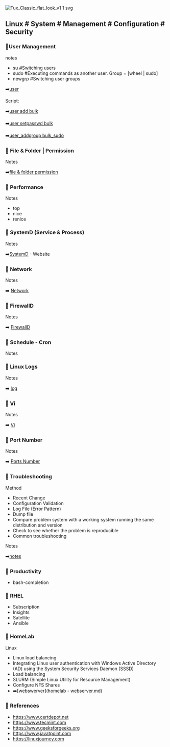 
![Tux_Classic_flat_look_v1 1 svg](https://github.com/krimsoda/Linux-Notes/assets/160830222/54b23f2e-99c3-45d3-81a7-e90c6d724f95)


## Linux # System # Management # Configuration # Security # 

### :helicopter:User Management
notes
- su	 #Switching users	
- sudo	 #Executing commands as another user. Group = [wheel | sudo]
- newgrp	#Switching user groups

 :arrow_right:[user](note_user_management)

Script:

  :arrow_right:[user add bulk](sc_user_add.sh)

  :arrow_right:[user setpasswd bulk](sc_user_setpasword.sh)

  :arrow_right:[user_addgroup bulk_sudo](sc_user_addgroup_sudo.sh)

 ### :helicopter: File & Folder | Permission

Notes

:arrow_right:[file & folder permission](note_file_folder_permission.txt)

 ### :helicopter: Performance
Notes
- top
- nice
- renice

### :helicopter: SystemD (Service & Process)
 
 Notes

 :arrow_right:[SystemD](https://systemd.io/) - Website


 ### :helicopter: Network
 
 Notes
 
 :arrow_right: [Network](note_network.txt)

 
 ### :helicopter: FirewallD
 
 Notes
 
 :arrow_right: [FirewallD](note_firewalld.txt)

 ### :helicopter: Schedule - Cron

Notes

 ### :helicopter: Linux Logs

 Notes

:arrow_right: [log](note_log.txt)
 
 ### :helicopter: Vi
 
 Notes
 
 :arrow_right: [Vi](note_Vi_Editor.txt)

 ### :helicopter: Port Number
 
 Notes
 
 :arrow_right: [Ports Number](note_ports_number.txt)


 ### :helicopter: Troubleshooting
 Method
 - Recent Change
 - Configuration Validation
 - Log File (Error Pattern)
 - Dump file
 - Compare problem system with a working system running the same distribution and version
 - Check to see whether the problem is reproducible
 - Common troubleshooting
 
 Notes

:arrow_right:[notes](note_troubleshooting.txt)

 ### :helicopter: Productivity
 - bash-completion
 ### :helicopter: RHEL
 -  Subscription
 -  Insights
 -  Satellite
 -  Ansible
 
 ### :helicopter: HomeLab
 Linux
- Linux load balancing
- Integrating Linux user authentication with Windows Active Directory (AD) using the System Security Services Daemon (SSSD)
- Load balancing
- SLURM (Simple Linux Utility for Resource Management)
- Configure NFS Shares
- :arrow_right:[webswerver](homelab - webserver.md)


### :helicopter: References
  - https://www.certdepot.net
  - https://www.tecmint.com
  - https://www.geeksforgeeks.org
  - https://www.javatpoint.com
  - https://linuxjourney.com
